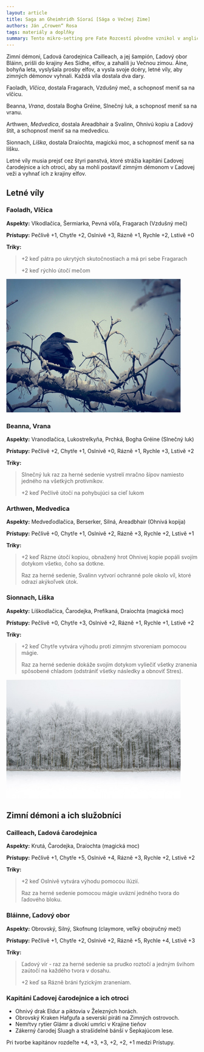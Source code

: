 ```yaml
---
layout: article
title: Saga an Gheimhridh Síoraí [Sága o Večnej Zime]
authors: Ján „Crowen“ Rosa
tags: materiály a doplňky
summary: Tento mikro-setting pre Fate Rozcestí pôvodne vznikol v anglickej verzii ako 200slovný setting v rámci 200 Word RPG Challenge. Pre potreby Drakkaru som ho mierne upravil a rozšíril.
---
```


Zimní démoni, Ľadová čarodejnica Cailleach, a jej šampión, Ľadový obor Bláinn, prišli do krajiny Aes Sídhe, elfov, a zahalili ju Večnou zimou. Áine, bohyňa leta, vyslyšala prosby elfov, a vysla svoje dcéry, letné víly, aby zimných démonov vyhnali. Každá víla dostala dva dary.

Faoladh, _Vlčica_, dostala Fragarach, Vzdušný meč, a schopnosť meniť sa na vlčicu.

Beanna, _Vrana_, dostala Bogha Gréine, Slnečný luk, a schopnosť meniť sa na vranu.

Arthwen, _Medvedica_, dostala Areadbhair a Svalinn, Ohnivú kopiu a Ľadový štít, a schopnosť meniť sa na medvedicu.

Sionnach, _Líška_, dostala Draíochta, magickú moc, a schopnosť meniť sa na líšku.

Letné víly musia prejsť cez štyri panstvá, ktoré strážia kapitáni Ľadovej čarodejnice a ich otroci, aby sa mohli postaviť zimným démonom v Ľadovej veži a vyhnať ich z krajiny elfov.

## Letné víly

### Faoladh, Vlčica

__Aspekty:__ Vlkodlačica, Šermiarka, Pevná vôľa, Fragarach (Vzdušný meč)

__Prístupy:__ Pečlivě +1, Chytře +2, Oslnivě +3, Rázně +1, Rychle +2, Lstivě +0

__Triky:__

> +2 keď pátra po ukrytých skutočnostiach a má pri sebe Fragarach
>
> +2 keď rýchlo útočí mečom

![](crow-631740-960-720-opt.jpg)

### Beanna, Vrana

__Aspekty:__ Vranodlačica, Lukostrelkyňa, Prchká, Bogha Gréine (Slnečný luk)

__Prístupy:__ Pečlivě +2, Chytře +1, Oslnivě +0, Rázně +1, Rychle +3, Lstivě +2

__Triky:__

> Slnečný luk raz za herné sedenie vystrelí mračno šípov namiesto jedného na všetkých protívníkov.
>
> +2 keď Pečlivě útočí na pohybujúci sa cieľ lukom

### Arthwen, Medvedica

__Aspekty:__ Medveďodlačica, Berserker, Silná, Areadbhair (Ohnivá kopija)

__Prístupy:__ Pečlivě +0, Chytře +1, Oslnivě +2, Rázně +3, Rychle +2, Lstivě +1

__Triky:__

> +2 keď Rázne útočí kopiou, obnažený hrot Ohnivej kopie popáli svojím dotykom všetko, čoho sa dotkne.
>
> Raz za herné sedenie, Svalinn vytvorí ochranné pole okolo víl, ktoré odrazí akýkoľvek útok.

### Sionnach, Líška

__Aspekty:__ Líškodlačica, Čarodejka, Prefíkaná, Draíochta (magická moc)

__Prístupy:__ Pečlivě +0, Chytře +3, Oslnivě +2, Rázně +1, Rychle +1, Lstivě +2

__Triky:__

> +2 keď Chytře vytvára výhodu proti zimným stvoreniam pomocou mágie.
>
> Raz za herné sedenie dokáže svojím dotykom vyliečiť všetky zranenia spôsobené chladom (odstrániť všetky následky a obnoviť Stres).

![](white-1185757-960-720-opt.jpg)

## Zimní démoni a ich služobníci

### Cailleach, Ľadová čarodejnica

__Aspekty:__ Krutá, Čarodejka, Draíochta (magická moc)

__Prístupy:__ Pečlivě +1, Chytře +5, Oslnivě +4, Rázně +3, Rychle +2, Lstivě +2

__Triky:__

> +2 keď Oslnivě vytvára výhodu pomocou ilúzií.
>
> Raz za herné sedenie pomocou mágie uväzní jedného tvora do ľadového bloku.

### Bláinne, Ľadový obor

__Aspekty:__ Obrovský, Silný, Skofnung (claymore, veľký obojručný meč)

__Prístupy:__ Pečlivě +1, Chytře +2, Oslnivě +2, Rázně +5, Rychle +4, Lstivě +3

__Triky:__

> Ľadový vír - raz za herné sedenie sa prudko roztočí a jedným švihom zaútočí na každého tvora v dosahu.
>
> +2 keď sa Rázně bráni fyzickým zraneniam.

### Kapitáni Ľadovej čarodejnice a ich otroci

- Ohnivý drak Eldur a piktovia v Železných horách.
- Obrovský Kraken Hafgufa a severskí piráti na Zimných ostrovoch.
- Nemŕtvy rytier Glámr a divokí umrlci v Krajine tieňov
- Zákerný čarodej Sluagh a strašidelné bánší v Šepkajúcom lese.

Pri tvorbe kapitánov rozdeľte +4, +3, +3, +2, +2, +1 medzi Prístupy.
